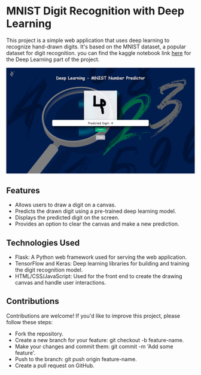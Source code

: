 # MNIST Digit Recognition with Deep Learning

This project is a simple web application that uses deep learning to recognize hand-drawn digits. It's based on the MNIST dataset, a popular dataset for digit recognition. you can find the kaggle notebook link [here](https://www.kaggle.com/code/ramsaijagadish/mnist-digit-recognition/edit) for the Deep Learning part of the project.

![screenshot](https://github.com/Ramsai170899/MNIST-webapp/blob/main/front.png)

## Features

- Allows users to draw a digit on a canvas.
- Predicts the drawn digit using a pre-trained deep learning model.
- Displays the predicted digit on the screen.
- Provides an option to clear the canvas and make a new prediction.

## Technologies Used

- Flask: A Python web framework used for serving the web application.
- TensorFlow and Keras: Deep learning libraries for building and training the digit recognition model.
- HTML/CSS/JavaScript: Used for the front end to create the drawing canvas and handle user interactions.


## Contributions

Contributions are welcome! If you'd like to improve this project, please follow these steps:

- Fork the repository.
- Create a new branch for your feature: git checkout -b feature-name.
- Make your changes and commit them: git commit -m 'Add some feature'.
- Push to the branch: git push origin feature-name.
- Create a pull request on GitHub.
